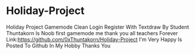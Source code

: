 # Holiday-Project
Holiday Project Gamemode Clean Login Register With Textdraw By Student Thuntakorn Is Noob first gamemode me thank you all teachers Forever
Link:https://github.com/0xThuntakorn/Holiday-Project
I'm Very Happy Is Posted To Github In My Hobby Thanks You 
